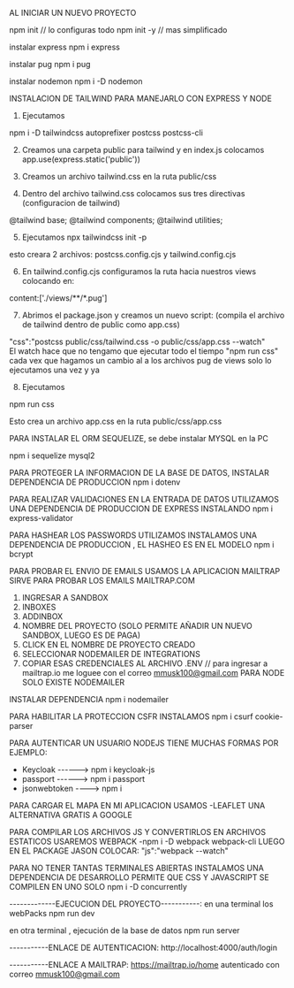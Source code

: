 AL INICIAR UN NUEVO PROYECTO 

npm init        // lo configuras todo
npm init -y     // mas simplificado

instalar express
npm i express

instalar pug
npm i pug

instalar nodemon
npm i -D nodemon


INSTALACION DE TAILWIND PARA MANEJARLO CON EXPRESS Y NODE

1. Ejecutamos

npm i -D tailwindcss autoprefixer postcss postcss-cli  

2. Creamos una carpeta public para tailwind y en index.js colocamos
app.use(express.static('public'))

3. Creamos un archivo tailwind.css en la ruta public/css
4. Dentro del archivo tailwind.css colocamos sus tres directivas (configuracion de tailwind)

@tailwind base;
@tailwind components;
@tailwind utilities;

5. Ejecutamos 
npx tailwindcss init -p

esto creara 2 archivos: postcss.config.cjs y tailwind.config.cjs

6. En tailwind.config.cjs configuramos la ruta hacia nuestros views colocando en:

content:['./views/**/*.pug']

7. Abrimos el package.json y creamos un nuevo script: (compila el archivo de tailwind dentro de public
como app.css)

"css":"postcss public/css/tailwind.css -o public/css/app.css --watch"  
El watch hace que no tengamo que ejecutar todo el tiempo "npm run css" cada vex que hagamos un cambio al 
a los archivos pug de views solo lo ejecutamos una vez y ya 

8. Ejecutamos 

npm run css

Esto crea un archivo app.css en la ruta public/css/app.css



PARA INSTALAR EL ORM SEQUELIZE, se debe instalar MYSQL en la PC

npm i sequelize mysql2


PARA PROTEGER LA INFORMACION DE LA BASE DE DATOS, INSTALAR DEPENDENCIA DE PRODUCCION
 npm i dotenv

PARA REALIZAR VALIDACIONES EN LA ENTRADA DE DATOS UTILIZAMOS UNA DEPENDENCIA DE PRODUCCION DE EXPRESS INSTALANDO 
npm i express-validator

PARA HASHEAR LOS PASSWORDS UTILIZAMOS INSTALAMOS UNA DEPENDENCIA  DE PRODUCCION , EL HASHEO ES EN EL MODELO
npm i bcrypt


PARA PROBAR EL ENVIO DE EMAILS USAMOS LA APLICACION MAILTRAP
SIRVE PARA PROBAR LOS EMAILS MAILTRAP.COM
1. INGRESAR A SANDBOX
2. INBOXES
3. ADDINBOX
4. NOMBRE DEL PROYECTO (SOLO PERMITE AÑADIR UN NUEVO SANDBOX, LUEGO ES DE PAGA)
5. CLICK EN EL NOMBRE DE PROYECTO CREADO
6. SELECCIONAR NODEMAILER DE INTEGRATIONS
7. COPIAR ESAS CREDENCIALES AL ARCHIVO .ENV 
// para ingresar a mailtrap.io me loguee con el correo mmusk100@gmail.com
PARA NODE SOLO EXISTE NODEMAILER

INSTALAR DEPENDENCIA
npm i nodemailer


PARA HABILITAR LA PROTECCION CSFR INSTALAMOS
npm i csurf cookie-parser

PARA  AUTENTICAR UN USUARIO NODEJS TIENE MUCHAS FORMAS 
POR EJEMPLO: 
- Keycloak  ------> npm i keycloak-js
- passport  ------> npm i passport
- jsonwebtoken ----> npm i 

PARA CARGAR EL MAPA EN MI APLICACION USAMOS 
-LEAFLET UNA ALTERNATIVA GRATIS A GOOGLE


PARA COMPILAR LOS ARCHIVOS JS Y CONVERTIRLOS EN ARCHIVOS ESTATICOS USAREMOS WEBPACK 
-npm i -D webpack webpack-cli
LUEGO EN EL PACKAGE JASON COLOCAR:
"js":"webpack --watch"

PARA NO TENER TANTAS TERMINALES ABIERTAS INSTALAMOS UNA DEPENDENCIA DE DESARROLLO
PERMITE QUE CSS Y JAVASCRIPT SE COMPILEN EN UNO SOLO
npm i -D concurrently


-------------EJECUCION DEL PROYECTO-----------: 
en una terminal los webPacks 
           npm run dev 

en otra terminal , ejecución de la base de datos
           npm run server 

-----------ENLACE DE AUTENTICACION: http://localhost:4000/auth/login

-----------ENLACE A MAILTRAP: https://mailtrap.io/home autenticado con correo mmusk100@gmail.com

